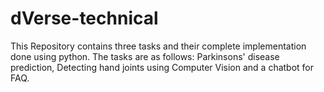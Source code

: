 # dVerse-technical
This Repository contains three tasks and their complete implementation done using python. The tasks are as follows: Parkinsons' disease prediction, Detecting hand joints using Computer Vision and a chatbot for FAQ.
